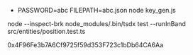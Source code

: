 - PASSWORD=abc FILEPATH=abc.json node key_gen.js

node --inspect-brk node_modules/.bin/tsdx test --runInBand src/entities/position.test.ts

0x4F96Fe3b7A6Cf9725f59d353F723c1bDb64CA6Aa
